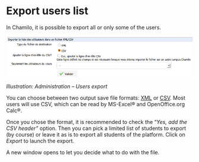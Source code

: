 # Export users list

In Chamilo, it is possible to export all or only some of the users.

![](../../.gitbook/assets/exporterliste_-utilisateurs%20%283%29.png)

_Illustration: Administration – Users export_

You can choose between two output save file formats: [XML](http://fr.wikipedia.org/wiki/Extensible_Markup_Language) or [CSV](http://fr.wikipedia.org/wiki/Comma-separated_values). Most users will use CSV, which can be read by MS-Excel® and OpenOffice.org Calc®.

Once you chose the format, it is recommended to check the “_Yes, add the CSV header”_ option. Then you can pick a limited list of students to export \(by course\) or leave it as is to export all students of the platform. Click on _Export_ to launch the export.

A new window opens to let you decide what to do with the file.

